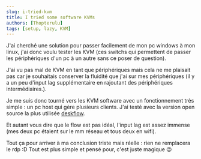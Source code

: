 ```yaml
---
slug: i-tried-kvm
title: I tried some software KVMs
authors: [Thopterulu]
tags: [setup, lazy, KVM]
---
```


J'ai cherché une solution pour passer facilement de mon pc windows à mon linux, j'ai donc voulu tester les KVM (ces switchs qui permettent de passer les périphériques d'un pc à un autre sans ce poser de question). 

J'ai vu pas mal de KVM en tant que périphériques mais cela ne me plaisait pas car je souhaitais conserver la fluidité que j'ai sur mes périphériques (il y a un peu d'input lag supplémentaire en rajoutant des périphériques intermédiaires.). 

Je me suis donc tourné vers les KVM software avec un fonctionnement très simple : un pc host qui gère plusieurs clients. J'ai testé avec la version open source la plus utilisée [deskflow](https://github.com/deskflow/deskflow). 

Et autant vous dire que le flow est pas idéal, l'input lag est assez immense (mes deux pc étaient sur le mm réseau et tous deux en wifi).


Tout ça pour arriver à ma conclusion triste mais réelle : rien ne remplacera le rdp :D Tout est plus simple et pensé pour, c'est juste magique 😉